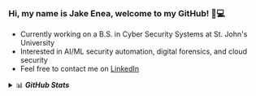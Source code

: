 ### Hi, my name is Jake Enea, welcome to my GitHub! :wave::computer:
 - Currently working on a B.S. in Cyber Security Systems at St. John's University
 - Interested in AI/ML security automation, digital forensics, and cloud security
 - Feel free to contact me on [LinkedIn](https://www.linkedin.com/in/jakeenea/)

<details>
<summary>📊 <b><i>GitHub Stats</i></b></summary>
<img src="https://github-readme-stats.vercel.app/api?username=jakeenea51&show_icons=true&theme=gruvbox" alt="Faizan's GitHub Stats" />
</details>

<!--
**jakeenea51/jakeenea51** is a ✨ _special_ ✨ repository because its `README.md` (this file) appears on your GitHub profile.

Here are some ideas to get you started:

- 🔭 I’m currently working on ...
- 🌱 I’m currently learning ...
- 👯 I’m looking to collaborate on ...
- 🤔 I’m looking for help with ...
- 💬 Ask me about ...
- 📫 How to reach me: ...
- 😄 Pronouns: ...
- ⚡ Fun fact: ...
-->

